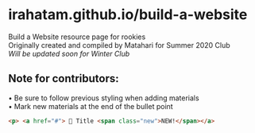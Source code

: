 # irahatam.github.io/build-a-website
Build a Website resource page for rookies <br>
Originally created and compiled by Matahari for Summer 2020 Club <br>
*Will be updated soon for Winter Club*

## Note for contributors:
• Be sure to follow previous styling when adding materials
<br>
• Mark new materials at the end of the bullet point
```html
<p> <a href="#"> 🍍 Title <span class="new">NEW!</span></a>
```
